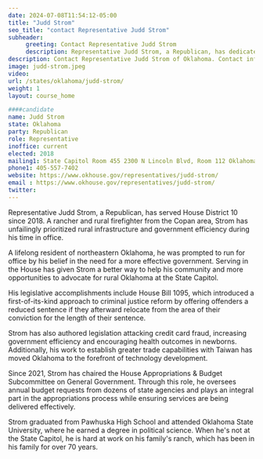 ```yaml
---
date: 2024-07-08T11:54:12-05:00
title: "Judd Strom"
seo_title: "contact Representative Judd Strom"
subheader:
     greeting: Contact Representative Judd Strom
     description: Representative Judd Strom, a Republican, has dedicated his service to House District 10 in Oklahoma since 2018.
description: Contact Representative Judd Strom of Oklahoma. Contact information for Judd Strom includes email address, phone number, and mailing address.
image: judd-strom.jpeg
video:
url: /states/oklahoma/judd-strom/
weight: 1
layout: course_home

####candidate
name: Judd Strom
state: Oklahoma
party: Republican
role: Representative
inoffice: current
elected: 2018
mailing1: State Capitol Room 455 2300 N Lincoln Blvd, Room 112 Oklahoma City, OK 73105
phone1: 405-557-7402
website: https://www.okhouse.gov/representatives/judd-strom/
email : https://www.okhouse.gov/representatives/judd-strom/
twitter:
---
```

Representative Judd Strom, a Republican, has served House District 10 since 2018. A rancher and rural firefighter from the Copan area, Strom has unfailingly prioritized rural infrastructure and government efficiency during his time in office.

A lifelong resident of northeastern Oklahoma, he was prompted to run for office by his belief in the need for a more effective government. Serving in the House has given Strom a better way to help his community and more opportunities to advocate for rural Oklahoma at the State Capitol.

His legislative accomplishments include House Bill 1095, which introduced a first-of-its-kind approach to criminal justice reform by offering offenders a reduced sentence if they afterward relocate from the area of their conviction for the length of their sentence.

Strom has also authored legislation attacking credit card fraud, increasing government efficiency and encouraging health outcomes in newborns. Additionally, his work to establish greater trade capabilities with Taiwan has moved Oklahoma to the forefront of technology development.

Since 2021, Strom has chaired the House Appropriations & Budget Subcommittee on General Government. Through this role, he oversees annual budget requests from dozens of state agencies and plays an integral part in the appropriations process while ensuring services are being delivered effectively.

Strom graduated from Pawhuska High School and attended Oklahoma State University, where he earned a degree in political science. When he's not at the State Capitol, he is hard at work on his family's ranch, which has been in his family for over 70 years.
